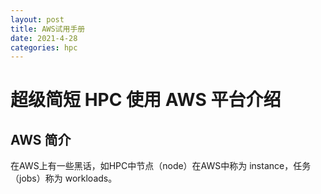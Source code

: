 ```yaml
---
layout: post
title: AWS试用手册
date: 2021-4-28
categories: hpc
---
```


# 超级简短 HPC 使用 AWS 平台介绍

## AWS 简介

在AWS上有一些黑话，如HPC中节点（node）在AWS中称为 instance，任务（jobs）称为 workloads。



